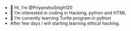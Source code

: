 - 👋 Hi, I’m @PriyanshuSingh120
- 👀 I’m interested in coding in Hacking, python and HTML
- 🌱 I’m currently learning Turtle program in python
- After few days i will starting learning ethical hacking.

<!---
PriyanshuSingh120/PriyanshuSingh120 is a ✨ special ✨ repository because its `README.md` (this file) appears on your GitHub profile.
You can click the Preview link to take a look at your changes.
--->
